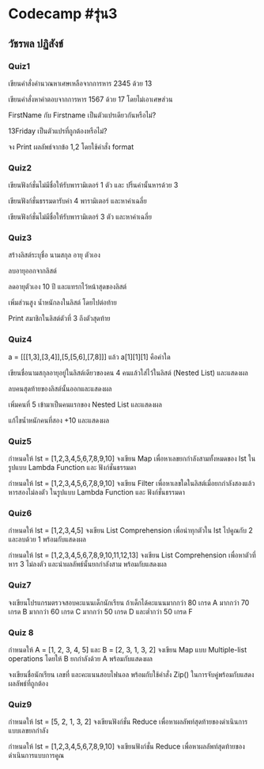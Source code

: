 # Codecamp #รุ่น3

## วัชรพล ปฏิสังข์

### Quiz1
เขียนคำสั่งคำนวณหาเศษเหลือจากการหาร 2345 ด้วย 13 

เขียนคำสั่งหาคำตอบจากการหาร 1567 ด้วย 17 โดยไม่เอาเศษส่วน

FirstName กับ Firstname เป็นตัวแปรเดียวกันหรือไม่?

13Friday เป็นตัวแปรที่ถูกต้องหรือไม่?

จง Print ผลลัพธ์จากข้อ 1,2 โดยใช้คำสั่ง format

### Quiz2
เขียนฟังก์ชั่นไม่มีชื่อให้รับพารามิเตอร์ 1 ตัว และ ปริ้นค่านั้นหารด้วย 3 

เขียนฟังก์ชั่นธรรมดารับค่า 4 พารามิเตอร์ และหาค่าเฉลี่ย

เขียนฟังก์ชั่นไม่มีชื่อให้รับพารามิเตอร์ 3 ตัว และหาค่าเฉลี่ย

### Quiz3
สร้างลิสต์ระบุชื่อ นามสกุล อายุ ตัวเอง

ลบอายุออกจากลิสต์ 

ลดอายุตัวเอง 10 ปี และแทรกไว้หน้าสุดของลิสต์

เพิ่มส่วนสูง น้ำหนักลงในลิสต์ โดยไปต่อท้าย

Print สมาชิกในลิสต์ตัวที่ 3 ถึงตัวสุดท้าย

### Quiz4
a = [[[1,3],[3,4]],[5,[5,6],[7,8]]] แล้ว a[1][1][1] คือค่าใด

เขียนชื่อนามสกุลอายุอยู่ในลิสต์เดียวของคน 4 คนแล้วใส่ไว้ในลิสต์ (Nested List) และแสดงผล

ลบคนสุดท้ายของลิสต์นั้นออกและแสดงผล

เพิ่มคนที่ 5 เข้ามาเป็นคนแรกของ Nested List และแสดงผล

แก้ไขน้ำหนักคนที่สอง +10 และแสดงผล

### Quiz5
กำหนดให้ lst = [1,2,3,4,5,6,7,8,9,10] จงเขียน Map เพื่อหาเลขยกกำลังสามทั้งหมดของ lst ในรูปแบบ Lambda Function และ ฟังก์ชั่นธรรมดา

กำหนดให้ lst = [1,2,3,4,5,6,7,8,9,10] จงเขียน Filter เพื่อหาเลขใดในลิสต์เมื่อยกกำลังสองแล้วหารสองไม่ลงตัว ในรูปแบบ Lambda Function และ ฟังก์ชั่นธรรมดา

### Quiz6
กำหนดให้ lst = [1,2,3,4,5] จงเขียน List Comprehension เพื่อนำทุกตัวใน lst ไปคูณกับ 2 และลบด้วย 1 พร้อมกับแสดงผล

กำหนดให้ lst = [1,2,3,4,5,6,7,8,9,10,11,12,13] จงเขียน List Comprehension เพื่อหาตัวที่หาร 3 ไม่ลงตัว และนำผลลัพธ์นั้นยกกำลังสาม พร้อมกับแสดงผล

### Quiz7
จงเขียนโปรแกรมตรวจสอบคะแนนเด็กนักเรียน ถ้าเด็กได้คะแนนมากกว่า 80 เกรด A มากกว่า 70 เกรด B มากกว่า 60 เกรด C มากกว่า 50 เกรด D และต่ำกว่า 50 เกรด F

### Quiz 8
กำหนดให้ A = [1, 2, 3, 4, 5] และ B = [2, 3, 1, 3, 2] จงเขียน Map แบบ Multiple-list operations โดยให้ B ยกกำลังด้วย A พร้อมกับแสดงผล

จงเขียนชื่อนักเรียน เลขที่ และคะแนนสอบไฟนอล พร้อมกับใช้คำสั่ง Zip() ในการจับคู่พร้อมกับแสดงผลลัพธ์ที่ถูกต้อง

### Quiz9
กำหนดให้ lst = [5, 2, 1, 3, 2] จงเขียนฟังก์ชั่น Reduce เพื่อหาผลลัพท์สุดท้ายของดำเนินการแบบเลขยกกำลัง 

กำหนดให้ lst = [1,2,3,4,5,6,7,8,9,10] จงเขียนฟังก์ชั่น Reduce เพื่อหาผลลัพท์สุดท้ายของดำเนินการแบบการคูณ

